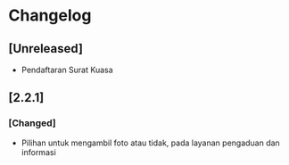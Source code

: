 # Changelog

## [Unreleased]
- Pendaftaran Surat Kuasa

## [2.2.1]
### [Changed]
- Pilihan untuk mengambil foto atau tidak, pada layanan pengaduan dan informasi
